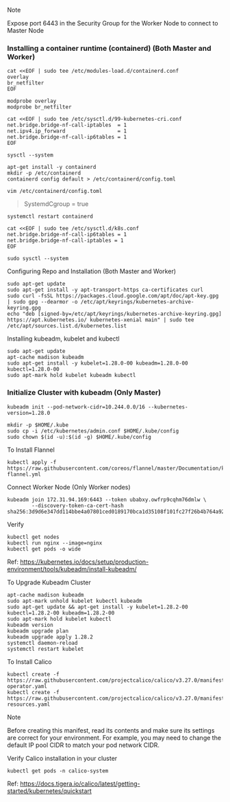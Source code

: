 > [!NOTE]
> Expose port 6443 in the Security Group for the Worker Node to connect to Master Node

### Installing a container runtime (containerd) (Both Master and Worker)
```
cat <<EOF | sudo tee /etc/modules-load.d/containerd.conf
overlay
br_netfilter
EOF
```
```
modprobe overlay
modprobe br_netfilter
```
```
cat <<EOF | sudo tee /etc/sysctl.d/99-kubernetes-cri.conf
net.bridge.bridge-nf-call-iptables  = 1
net.ipv4.ip_forward                 = 1
net.bridge.bridge-nf-call-ip6tables = 1
EOF
```
```
sysctl --system
```
```
apt-get install -y containerd
mkdir -p /etc/containerd
containerd config default > /etc/containerd/config.toml
```
```
vim /etc/containerd/config.toml
```
> SystemdCgroup = true
```
systemctl restart containerd
```
```
cat <<EOF | sudo tee /etc/sysctl.d/k8s.conf
net.bridge.bridge-nf-call-ip6tables = 1
net.bridge.bridge-nf-call-iptables = 1
EOF
```
```
sudo sysctl --system
```

Configuring Repo and Installation (Both Master and Worker)
```
sudo apt-get update
sudo apt-get install -y apt-transport-https ca-certificates curl
sudo curl -fsSL https://packages.cloud.google.com/apt/doc/apt-key.gpg | sudo gpg --dearmor -o /etc/apt/keyrings/kubernetes-archive-keyring.gpg
echo "deb [signed-by=/etc/apt/keyrings/kubernetes-archive-keyring.gpg] https://apt.kubernetes.io/ kubernetes-xenial main" | sudo tee /etc/apt/sources.list.d/kubernetes.list
```
Installing kubeadm, kubelet and kubectl
```
sudo apt-get update
apt-cache madison kubeadm
sudo apt-get install -y kubelet=1.28.0-00 kubeadm=1.28.0-00 kubectl=1.28.0-00
sudo apt-mark hold kubelet kubeadm kubectl
```

### Initialize Cluster with kubeadm (Only Master)
```
kubeadm init --pod-network-cidr=10.244.0.0/16 --kubernetes-version=1.28.0
```
```
mkdir -p $HOME/.kube
sudo cp -i /etc/kubernetes/admin.conf $HOME/.kube/config
sudo chown $(id -u):$(id -g) $HOME/.kube/config
```
To Install Flannel
```
kubectl apply -f https://raw.githubusercontent.com/coreos/flannel/master/Documentation/kube-flannel.yml
```

Connect Worker Node (Only Worker nodes)
```
kubeadm join 172.31.94.169:6443 --token ubabxy.owfrp9cqhm76dmlw \
        --discovery-token-ca-cert-hash sha256:3d9d6e347dd114bbe4a07801ced0189170bca1d35108f101fc27f26b4b764a92
```

Verify
```
kubectl get nodes
kubectl run nginx --image=nginx
kubectl get pods -o wide
```
Ref: https://kubernetes.io/docs/setup/production-environment/tools/kubeadm/install-kubeadm/

To Upgrade Kubeadm Cluster
```
apt-cache madison kubeadm
sudo apt-mark unhold kubelet kubectl kubeadm
sudo apt-get update && apt-get install -y kubelet=1.28.2-00 kubectl=1.28.2-00 kubeadm=1.28.2-00
sudo apt-mark hold kubelet kubectl
kubeadm version
kubeadm upgrade plan
kubeadm upgrade apply 1.28.2
systemctl daemon-reload
systemctl restart kubelet
```

To Install Calico
```
kubectl create -f https://raw.githubusercontent.com/projectcalico/calico/v3.27.0/manifests/tigera-operator.yaml
kubectl create -f https://raw.githubusercontent.com/projectcalico/calico/v3.27.0/manifests/custom-resources.yaml
```
> [!NOTE]
> Before creating this manifest, read its contents and make sure its settings are correct for your environment. For example, you may need to change the default IP pool CIDR to match your pod network CIDR.

Verify Calico installation in your cluster
```
kubectl get pods -n calico-system
```

Ref: https://docs.tigera.io/calico/latest/getting-started/kubernetes/quickstart
